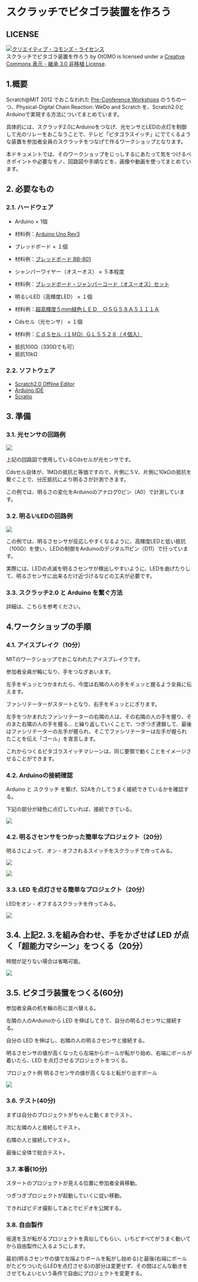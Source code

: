 # スクラッチでピタゴラ装置を作ろう

## LICENSE

<a rel="license" href="http://creativecommons.org/licenses/by-sa/3.0/deed.ja"><img alt="クリエイティブ・コモンズ・ライセンス" style="border-width:0" src="http://i.creativecommons.org/l/by-sa/3.0/88x31.png" /></a><br /><span xmlns:dct="http://purl.org/dc/terms/" property="dct:title">スクラッチでピタゴラ装置を作ろう</span> by <span xmlns:cc="http://creativecommons.org/ns#" property="cc:attributionName">OtOMO</span> is licensed under a <a rel="license" href="http://creativecommons.org/licenses/by-sa/3.0/deed.ja">Creative Commons 表示 - 継承 3.0 非移植 License</a>.

## 1.概要

Scratch@MIT 2012 でおこなわれた [Pre-Conference Workshops](http://events.scratch.mit.edu/conference/workshops.html)
のうちの一つ、Physical-Digital Chain Reaction: WeDo and Scratch を、Scratch2.0とArduinoで実現する方法についてまとめています。

具体的には、スクラッチ2.0にArduinoをつなげ、光センサとLEDの点灯を制御して光のリレーをおこなうことで、テレビ「ピタゴラスイッチ」にでてくるような装置を参加者全員のスクラッチをつなげて作るワークショップとなります。

本ドキュメントでは、そのワークショップをじっしするにあたって気をつけるべきポイントや必要なモノ、回路図や手順などを、画像や動画を使ってまとめています。

## 2. 必要なもの
### 2.1. ハードウェア
* Arduino × 1個
- 材料例：[Arduino Uno Rev3](https://www.switch-science.com/catalog/789/)
* ブレッドボード × １個
- 材料例：[ブレッドボード BB-801](http://akizukidenshi.com/catalog/g/gP-05294/)
* シャンパーワイヤー（オスーオス） × ５本程度
- 材料例：[ブレッドボード・ジャンパーコード（オスーオス）セット](http://akizukidenshi.com/catalog/g/gC-05159/)
* 明るいLED（高輝度LED） × １個
- 材料例：[超高輝度５ｍｍ緑色ＬＥＤ　ＯＳＧ５８Ａ５１１１Ａ](http://akizukidenshi.com/catalog/g/gI-06405/)
* Cdsセル（光センサ） × １個
- 材料例：[ＣｄＳセル（１ＭΩ）ＧＬ５５２８（４個入）](http://akizukidenshi.com/catalog/g/gI-05886/)
* 抵抗100Ω（330Ωでも可）
* 抵抗10kΩ

### 2.2. ソフトウェア
* [Scratch2.0 Offline Editor](https://scratch.mit.edu/scratch2download/)
* [Arduino IDE](http://www.arduino.cc/en/Main/Software)
* [Scratio](http://lets.makewitharduino.com/sample/scratch/index.html)

## 3. 準備
### 3.1. 光センサの回路例
![](./images/Cds_side.svg)

上記の回路図で使用しているCdsセルが光センサです。

Cdsセル自体が、1MΩの抵抗と等価ですので、片側に５V、片側に10kΩの抵抗を繋ぐことで、分圧抵抗により明るさが計測できます。

この例では、明るさの変化をArduinoのアナログ0ピン（A0）で計測しています。

### 3.2. 明るいLEDの回路例
![](./images/led_side.svg)

この例では、明るさセンサが反応しやすくなるように、高輝度LEDと低い抵抗（100Ω）を使い、LEDの制御をArduinoのデジタル11ピン（D11）で行っています。

実際には、LEDの点滅を明るさセンサが検出しやすいように、LEDを曲げたりして、明るさセンサに出来るだけ近づけるなどの工夫が必要です。

### 3.3. スクラッチ2.0 と Arduino を繋ぐ方法

詳細は、こちらを参考ください。

## 4.ワークショップの手順
### 4.1. アイスブレイク（10分）

MITのワークショップでおこなわれたアイスブレイクです。

参加者全員が輪になり、手をつなぎあいます。

左手をギュッとつかまれたら、今度は右隣の人の手をギュッと握るよう全員に伝えます。

ファシリテーターがスタートとなり、右手をギュッとにぎります。

左手をつかまれたファシリテーターの右隣の人は、その右隣の人の手を握り、そのまた右隣の人の手を握る… と繰り返していくことで、つぎつぎ連鎖して、最後はファシリテーターの左手が握られ、そこでファシリテーターは左手が握られたことを伝え「ゴール」を宣言します。

これからつくるピタゴラスイッチマシーンは、同じ要領で動くことをイメージさせることができます。

### 4.2. Arduinoの接続確認

Arduino と スクラッチ を繋げ、S2Aを介してうまく接続できているかを確認する。

下記の部分が緑色に点灯していれば、接続できている。

![](./images/connect.png)

### 4.2. 明るさセンサをつかった簡単なプロジェクト（20分）

明るさによって、オン・オフされるスイッチをスクラッチで作ってみる。

![](./images/light_sensor.png)

![](./images/light_sensor_costumes.png)

### 3.3. LED を点灯させる簡単なプロジェクト（20分）

LEDをオン・オフするスクラッチを作ってみる。

![](./images/led_switch.png)

## 3.4. 上記2. 3.を組み合わせ、手をかざせば LED が点く「超能力マシーン」をつくる（20分）

時間が足りない場合は省略可能。

![](./images/force.png)

## 3.5. ピタゴラ装置をつくる(60分)

参加者全員の机を輪の形に並べ替える。

左隣の人のArduinoから LED を伸ばしてきて、自分の明るさセンサに接続する。

自分の LED を伸ばし、右隣の人の明るさセンサと接続する。

明るさセンサの値が高くなったら左端からボールが転がり始め、右端にボールが着いたら、LED を点灯させるプロジェクトをつくる。

プロジェクト例 明るさセンサの値が高くなると転がり出すボール

![](./images/rolling_ball.png)

### 3.6. テスト(40分)
まずは自分のプロジェクトがちゃんと動くまでテスト。

次に左隣の人と接続してテスト。

右隣の人と接続してテスト。

最後に全体で総合テスト。

### 3.7. 本番(10分)
スタートのプロジェクトが見える位置に参加者全員移動。

つぎつぎプロジェクトが起動していくに従い移動。

できればビデオ撮影してあとでビデオを公開する。

### 3.8. 自由製作
坂道を玉が転がるプロジェクトを真似してもらい、いちどすべてがうまく動いてから自由製作に入るようにします。

最初(明るさセンサの値で左端よりボールを転がし始める)と最後(右端にボールがたどりついたらLEDを点灯させる)の部分は変更せず、その間はどんな動きをさせてもよいという条件で自由にプロジェクトを変更する。
